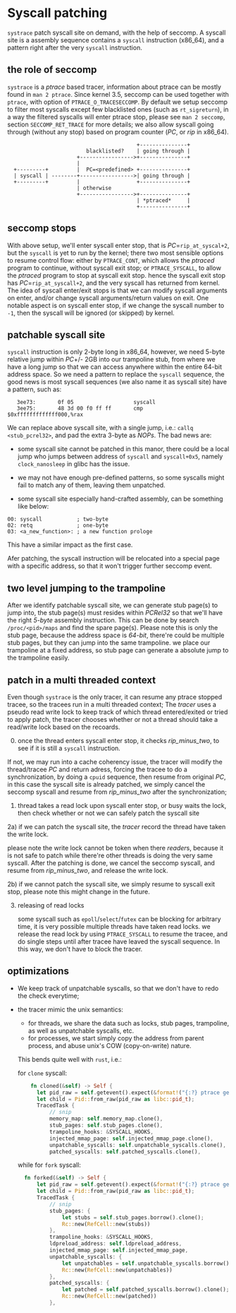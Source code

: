 # Syscall patching

`systrace` patch syscall site on demand, with the help of seccomp. A syscall site is a assembly
 sequence contains a `syscall` instruction (x86_64), and a pattern right after the very `syscall`
 instruction.

## the role of seccomp
`systrace` is a *ptrace* based tracer, information about ptrace can be mostly found in `man 2 ptrace`.
Since kernel 3.5, seccomp can be used together with `ptrace`, with option of `PTRACE_O_TRACESECCOMP`. 
By default we setup seccomp to filter most syscalls except few blacklisted ones (such as `rt_sigreturn`), 
in a way the filtered syscalls will enter ptrace stop, please see `man 2 seccomp`, section `SECCOMP_RET_TRACE`
for more details; we also allow syscall going through (without any stop) based on program counter
(*PC*, or *rip* in x86_64).
```
                                         +---------------+
                         blacklisted?    | going through |
                      +----------------->+---------------+
					  |
  +---------+         |  PC=<predefined> +---------------+
  | syscall | --------+----------------->| going through |
  +---------+         |                  +---------------+
                      | otherwise
                      +----------------->+---------------+
                                         | *ptraced*     |
                                         +---------------+
```
## seccomp stops
With above setup, we'll enter syscall enter stop, that is *PC*=`rip_at_syscal+2`, but the `syscall`
is yet to run by the kernel; there two most sensible options to resume control flow: either by
`PTRACE_CONT`, which allows the *ptraced* program to continue, without syscall exit stop; or 
`PTRACE_SYSCALL`, to allow the *ptraced* program to stop at syscall exit stop. hence the syscall 
exit stop has *PC*=`rip_at_syscall+2`, and the very syscall has returned from kernel. The idea of
syscall enter/exit stops is that we can modify syscall arguments on enter, and/or change syscall 
arguments/return values on exit. One notable aspect is on syscall enter stop, if we change the 
syscall number to `-1`, then the syscall will be ignored (or skipped) by kernel.

## patchable syscall site
`syscall` instruction is only 2-byte long in x86_64, however, we need 5-byte relative jump within
*PC*+/- 2GB into our trampoline stub, from where we have a long jump so that we can access anywhere
within the entire 64-bit address space. So we need a pattern to replace the `syscall` sequence, the
good news is most syscall sequences (we also name it as syscall site) have a pattern, such as:

```assembly
   3ee73:       0f 05                   syscall 
   3ee75:       48 3d 00 f0 ff ff       cmp    $0xfffffffffffff000,%rax
```

We can replace above syscall site, with a single jump, i.e.: `callq <stub_pcrel32>`, and pad the extra
3-byte as *NOPs*. The bad news are:

* some syscall site cannot be patched in this manor, there could be a
  local jump who jumps between address of `syscall` and `syscall+0x5`, namely `clock_nanosleep` in
  glibc has the issue.

* we may not have enough pre-defined patterns, so some syscalls might fail to match any of them,
  leaving them unpatched.
  
* some syscall site especially hand-crafted assembly, can be something like below:

```assembly
00: syscall           ; two-byte
02: retq              ; one-byte
03: <a_new_function>: ; a new function prologe
```
  This have a similar impact as the first case.

Afer patching, the syscall instruction will be relocated into a special page with a specific address,
so that it won't trigger further seccomp event.

## two level jumping to the trampoline
After we identify patchable syscall site, we can generate stub page(s) to jump into, the stub page(s)
must resides within *PCRel32* so that we'll have the right *5-byte* assembly instruction. This can be 
done by search `/proc/<pid>/maps` and find the spare page(s). Please note this is only the stub page,
because the address space is *64-bit*, there're could be multiple stub pages, but they can jump into the
 same trampoline. we place our trampoline at a fixed address, so stub page can generate a absolute jump
 to the trampoline easily.

## patch in a multi threaded context
Even though `systrace` is the only tracer, it can resume any ptrace stopped tracee, so the tracees run
 in a multi threaded context; The *tracer* uses a pseudo read write lock to keep track of which thread 
entered/exited or tried to apply patch, the tracer chooses whether or not a thread should take a
read/write lock based on the recoards.
 

0) once the thread enters syscall enter stop, it checks *rip_minus_two*, to see if it is still a `syscall`
  instruction.
  
  If not, we may run into a cache coherency issue, the tracer will modify the thread/tracee *PC* 
  and return adress, forcing the tracee to do a synchronization, by doing a `cpuid` sequence, then resume
  from original *PC*, in this case the syscall site is already patched, we simply cancel the seccomp syscall
  and resume from *rip_minus_two* after the synchronization;

1) thread takes a read lock upon syscall enter stop, or busy waits the lock, then check whether or not we
  can safely patch the syscall site

2a) if we can patch the syscall site, the *tracer* record the thread have taken the write lock.

  please note the write lock cannot be token when there *reader*s, because it is not safe to patch while 
  there're other threads is doing the very same syscall. After the patching is done, we cancel the seccomp
  syscall, and resume from *rip_minus_two*, and release the write lock.

2b) if we cannot patch the syscall site, we simply resume to syscall exit stop, please note this might change
  in the future.

3) releasing of read locks

   some syscall such as `epoll`/`select`/`futex` can be blocking for arbitrary time, it is very possible multiple
   threads have taken read locks. we release the read lock by using `PTRACE_SYSCALL` to resume the tracee, and
   do single steps until after tracee have leaved the syscall sequence. In this way, we don't have to block the
   tracer.

## optimizations
* We keep track of unpatchable syscalls, so that we don't have to redo the check everytime;
* the tracer mimic the unix semantics:

  - for threads, we share the data such as locks, stub pages, trampoline, as well as unpatchable syscalls, etc.
  - for processes, we start simply copy the address from parent process, and abuse unix's COW (copy-on-write) nature.

  This bends quite well with `rust`, i.e.:

  for `clone` syscall:
  ```rust
      fn cloned(&self) -> Self {
        let pid_raw = self.getevent().expect(&format!("{:?} ptrace getevent", self));
        let child = Pid::from_raw(pid_raw as libc::pid_t);
        TracedTask {
		    // snip
            memory_map: self.memory_map.clone(),
            stub_pages: self.stub_pages.clone(),
            trampoline_hooks: &SYSCALL_HOOKS,
            injected_mmap_page: self.injected_mmap_page.clone(),
            unpatchable_syscalls: self.unpatchable_syscalls.clone(),
            patched_syscalls: self.patched_syscalls.clone(),
  ```
  while for `fork` syscall:
  ```rust
    fn forked(&self) -> Self {
        let pid_raw = self.getevent().expect(&format!("{:?} ptrace getevent", self));
        let child = Pid::from_raw(pid_raw as libc::pid_t);
        TracedTask {
			// snip
            stub_pages: {
                let stubs = self.stub_pages.borrow().clone();
                Rc::new(RefCell::new(stubs))
            },
            trampoline_hooks: &SYSCALL_HOOKS,
            ldpreload_address: self.ldpreload_address,
            injected_mmap_page: self.injected_mmap_page,
            unpatchable_syscalls: {
                let unpatchables = self.unpatchable_syscalls.borrow().clone();
                Rc::new(RefCell::new(unpatchables))
            },
            patched_syscalls: {
                let patched = self.patched_syscalls.borrow().clone();
                Rc::new(RefCell::new(patched))
            },
  ```
